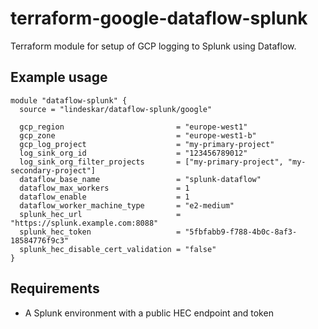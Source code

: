 # terraform-google-dataflow-splunk

Terraform module for setup of GCP logging to Splunk using Dataflow.

## Example usage

```
module "dataflow-splunk" {
  source = "lindeskar/dataflow-splunk/google"

  gcp_region                         = "europe-west1"
  gcp_zone                           = "europe-west1-b"
  gcp_log_project                    = "my-primary-project"
  log_sink_org_id                    = "123456789012"
  log_sink_org_filter_projects       = ["my-primary-project", "my-secondary-project"]
  dataflow_base_name                 = "splunk-dataflow"
  dataflow_max_workers               = 1
  dataflow_enable                    = 1
  dataflow_worker_machine_type       = "e2-medium"
  splunk_hec_url                     = "https://splunk.example.com:8088"
  splunk_hec_token                   = "5fbfabb9-f788-4b0c-8af3-18584776f9c3"
  splunk_hec_disable_cert_validation = "false"
}
```

## Requirements

- A Splunk environment with a public HEC endpoint and token
